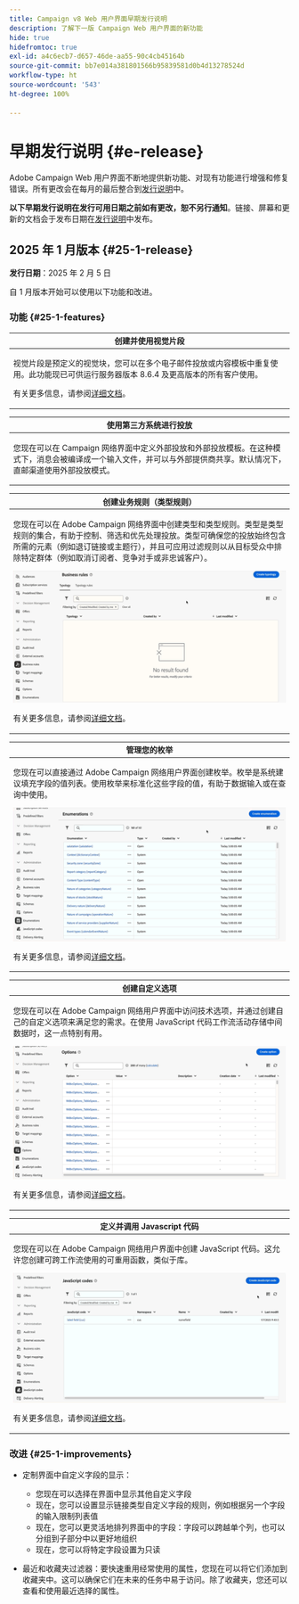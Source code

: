 ```yaml
---
title: Campaign v8 Web 用户界面早期发行说明
description: 了解下一版 Campaign Web 用户界面的新功能
hide: true
hidefromtoc: true
exl-id: a4c6ecb7-d657-46de-aa55-90c4cb45164b
source-git-commit: bb7e014a381801566b95839581d0b4d13278524d
workflow-type: ht
source-wordcount: '543'
ht-degree: 100%

---
```


# 早期发行说明 {#e-release}

Adobe Campaign Web 用户界面不断地提供新功能、对现有功能进行增强和修复错误。所有更改会在每月的最后整合到[发行说明](release-notes.md)中。

**以下早期发行说明在发行可用日期之前如有更改，恕不另行通知**。链接、屏幕和更新的文档会于发布日期在[发行说明](release-notes.md)中发布。

## 2025 年 1 月版本 {#25-1-release}

**发行日期**：2025 年 2 月 5 日

自 1 月版本开始可以使用以下功能和改进。

### 功能 {#25-1-features}


<table>
<thead>
<tr>
<th><strong>创建并使用视觉片段</strong><br/></th>
</tr>
</thead>
<tbody>
<tr>
<td>
<p>视觉片段是预定义的视觉块，您可以在多个电子邮件投放或内容模板中重复使用。此功能现已可供运行服务器版本 8.6.4 及更高版本的所有客户使用。</p>
<p>有关更多信息，请参阅<a href="../content/use-visual-fragments.md">详细文档</a>。</p>
</td>
</tr>
</tbody>
</table>

<table>
<thead>
<tr>
<th><strong>使用第三方系统进行投放</strong><br/></th>
</tr>
</thead>
<tbody>
<tr>
<td>
<p>您现在可以在 Campaign 网络界面中定义外部投放和外部投放模板。在这种模式下，消息会被编译成一个输入文件，并可以与外部提供商共享。默认情况下，直邮渠道使用外部投放模式。</p>
</td>
</tr>
</tbody>
</table>

<table>
<thead>
<tr>
<th><strong>创建业务规则（类型规则）</strong><br/></th>
</tr>
</thead>
<tbody>
<tr>
<td>
<p>您现在可以在 Adobe Campaign 网络界面中创建类型和类型规则。类型是类型规则的集合，有助于控制、筛选和优先处理投放。类型可确保您的投放始终包含所需的元素（例如退订链接或主题行），并且可应用过滤规则以从目标受众中排除特定群体（例如取消订阅者、竞争对手或非忠诚客户）。</p>
<img src="assets/do-not-localize/typology.gif">
<p>有关更多信息，请参阅<a href="../administration/typologies.md">详细文档</a>。</p>
</td>
</tr>
</tbody>
</table>

<table>
<thead>
<tr>
<th><strong>管理您的枚举</strong><br/></th>
</tr>
</thead>
<tbody>
<tr>
<td>
<p>您现在可以直接通过 Adobe Campaign 网络用户界面创建枚举。枚举是系统建议填充字段的值列表。使用枚举来标准化这些字段的值，有助于数据输入或在查询中使用。</p>
<img src="assets/do-not-localize/enumerations.gif">
<p>有关更多信息，请参阅<a href="../administration/enumerations.md">详细文档</a>。</p>
</td>
</tr>
</tbody>
</table>

<table>
<thead>
<tr>
<th><strong>创建自定义选项</strong><br/></th>
</tr>
</thead>
<tbody>
<tr>
<td>
<p>您现在可以在 Adobe Campaign 网络用户界面中访问技术选项，并通过创建自己的自定义选项来满足您的需求。在使用 JavaScript 代码工作流活动存储中间数据时，这一点特别有用。</p>
<img src="assets/do-not-localize/options.gif">
<p>有关更多信息，请参阅<a href="../administration/options.md">详细文档</a>。</p>
</td>
</tr>
</tbody>
</table>


<table>
<thead>
<tr>
<th><strong>定义并调用 Javascript 代码</strong><br/></th>
</tr>
</thead>
<tbody>
<tr>
<td>
<p>您现在可以在 Adobe Campaign 网络用户界面中创建 JavaScript 代码。这允许您创建可跨工作流使用的可重用函数，类似于库。</p>
<img src="assets/do-not-localize/javascript.gif">
<p>有关更多信息，请参阅<a href="../administration/javascript-codes.md">详细文档</a>。</p>
</td>
</tr>
</tbody>
</table>

### 改进 {#25-1-improvements}

* 定制界面中自定义字段的显示：

   * 您现在可以选择在界面中显示其他自定义字段
   * 现在，您可以设置显示链接类型自定义字段的规则，例如根据另一个字段的输入限制列表值
   * 现在，您可以更灵活地排列界面中的字段：字段可以跨越单个列，也可以分组到子部分中以更好地组织
   * 现在，您可以将特定字段设置为只读

* 最近和收藏夹过滤器：要快速重用经常使用的属性，您现在可以将它们添加到收藏夹中。这可以确保它们在未来的任务中易于访问。除了收藏夹，您还可以查看和使用最近选择的属性。


